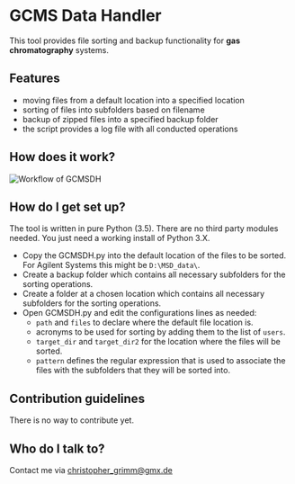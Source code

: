 # GCMS Data Handler #

This tool provides file sorting and backup functionality for **gas chromatography** systems. 

## Features ##

- moving files from a default location into a specified location
- sorting of files into subfolders based on filename
- backup of zipped files into a specified backup folder
- the script provides a log file with all conducted operations

## How does it work? ##
![Workflow of GCMSDH](https://bytebucket.org/m0n0368291/copyscript/copyscript/static/workflow.png)


## How do I get set up? ##
The tool is written in pure Python (3.5). There are no third party modules needed. You just need a working install of Python 3.X.

- Copy the GCMSDH.py into the default location of the files to be sorted. For Agilent Systems this might be ``D:\MSD_data\``. 
- Create a backup folder which contains all necessary subfolders for the sorting operations. 
- Create a folder at a chosen location which contains all necessary subfolders for the sorting operations.
- Open GCMSDH.py and edit the configurations lines as needed:
    - ``path`` and ``files`` to declare where the default file location is.
    - acronyms to be used for sorting by adding them to the list of ``users``.
    - ``target_dir`` and ``target_dir2`` for the location where the files will be sorted.
    - ``pattern`` defines the regular expression that is used to associate the files with the subfolders that they will be sorted into.


## Contribution guidelines ##
There is no way to contribute yet.


## Who do I talk to? ##

Contact me via christopher_grimm@gmx.de